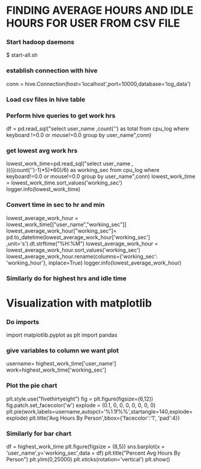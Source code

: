 # FINDING AVERAGE HOURS AND IDLE HOURS FOR USER FROM CSV FILE

### Start hadoop daemons
$ start-all.sh

### establish connection with hive
conn = hive.Connection(host='localhost',port=10000,database='log_data')

### Load csv files in hive table

### Perform hive queries to get work hrs
df = pd.read_sql("select user_name ,count('') as total from cpu_log where keyboard !=0.0 or mouse!=0.0 group by user_name",conn)

### get lowest avg work hrs
lowest_work_time=pd.read_sql("select user_name ,((((count('')-1)*5)*60)/6) as working_sec from cpu_log where keyboard!=0.0 or mouse!=0.0 group by user_name",conn)
lowest_work_time = lowest_work_time.sort_values('working_sec')
logger.info(lowest_work_time)

### Convert time in sec to hr and min
lowest_average_work_hour = lowest_work_time[["user_name","working_sec"]]
lowest_average_work_hour["working_sec"]= pd.to_datetime(lowest_average_work_hour['working_sec'] ,unit='s').dt.strftime("%H:%M")
lowest_average_work_hour = lowest_average_work_hour.sort_values('working_sec')
lowest_average_work_hour.rename(columns={'working_sec': 'working_hour'}, inplace=True)
logger.info(lowest_average_work_hour)

### Similarly do for highest hrs and idle time

# Visualization with matplotlib
### Do imports
import matplotlib.pyplot as plt
import pandas

### give variables to column we want plot
username= highest_work_time['user_name']
work=highest_work_time['working_sec']

### Plot the pie chart
plt.style.use("fivethirtyeight")
fig = plt.figure(figsize=(6,12))
fig.patch.set_facecolor('w')
explode = (0.1, 0, 0, 0, 0, 0, 0, 0)
plt.pie(work,labels=username,autopct='%1.1f%%',startangle=140,explode= explode)
plt.title('Avg Hours By Person',bbox={'facecolor':'1', 'pad':4})

### Similarly for bar chart
df = highest_work_time
plt.figure(figsize = (8,5))
sns.barplot(x = 'user_name',y='working_sec',data = df)
plt.title("Percent Avg Hours By Person")
plt.ylim(0,25000)
plt.xticks(rotation='vertical')
plt.show()